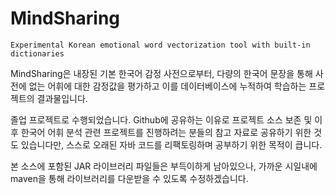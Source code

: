 # MindSharing
```
Experimental Korean emotional word vectorization tool with built-in dictionaries
```

MindSharing은 내장된 기본 한국어 감정 사전으로부터, 다량의 한국어 문장을 통해 사전에 없는 어휘에 대한 감정값을 평가하고 이를 데이터베이스에 누적하여 학습하는 프로젝트의 결과물입니다. 

졸업 프로젝트로 수행되었습니다. Github에 공유하는 이유로 프로젝트 소스 보존 및 이후 한국어 어휘 분석 관련 프로젝트를 진행하려는 분들의 참고 자료로 공유하기 위한 것도 있습니다만, 스스로 오래된 자바 코드를 리팩토링하며 공부하기 위한 목적이 큽니다.

본 소스에 포함된 JAR 라이브러리 파일들은 부득이하게 남아있으나, 가까운 시일내에 maven을 통해 라이브러리를 다운받을 수 있도록 수정하겠습니다.
